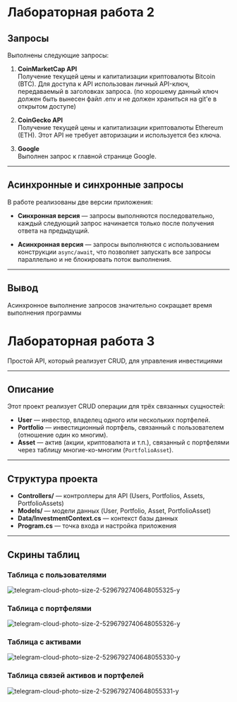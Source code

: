 # Лабораторная работа 2
## Запросы

Выполнены следующие запросы:

1. **CoinMarketCap API**  
   Получение текущей цены и капитализации криптовалюты Bitcoin (BTC). Для доступа к API использован личный API-ключ, передаваемый в заголовках запроса.
(по хорошему данный ключ должен быть вынесен файл .env и не должен храниться на git'e в открытом доступе)

2. **CoinGecko API**  
   Получение текущей цены и капитализации криптовалюты Ethereum (ETH). Этот API не требует авторизации и используется без ключа.

3. **Google**  
   Выполнен запрос к главной странице Google. 

---

## Асинхронные и синхронные запросы

В работе реализованы две версии приложения:

- **Синхронная версия** — запросы выполняются последовательно, каждый следующий запрос начинается только после получения ответа на предыдущий.

- **Асинхронная версия** — запросы выполняются с использованием конструкции `async/await`, что позволяет запускать все запросы параллельно и не блокировать поток выполнения.

---

## Вывод

Асинхронное выполнение запросов значительно сокращает время выполнения программы


# Лабораторная работа 3

Простой API, который реализует CRUD, для управления инвестициями

---

## Описание

Этот проект реализует CRUD операции для трёх связанных сущностей:

- **User** — инвестор, владелец одного или нескольких портфелей.
- **Portfolio** — инвестиционный портфель, связанный с пользователем (отношение один ко многим).
- **Asset** — актив (акции, криптовалюта и т.п.), связанный с портфелями через таблицу многие-ко-многим (`PortfolioAsset`).

---

## Структура проекта

- **Controllers/** — контроллеры для API (Users, Portfolios, Assets, PortfolioAssets)
- **Models/** — модели данных (User, Portfolio, Asset, PortfolioAsset)
- **Data/InvestmentContext.cs** — контекст базы данных
- **Program.cs** — точка входа и настройка приложения

---

## Скрины таблиц
### Таблица с пользователями
![telegram-cloud-photo-size-2-5296792740648055325-y](https://github.com/user-attachments/assets/5b0b61dc-8b9f-4b7a-bb33-35f9fc23aec3)
### Таблица с портфелями
![telegram-cloud-photo-size-2-5296792740648055326-y](https://github.com/user-attachments/assets/aec43bf4-5cef-4e5a-93f4-470211ee25c9)
### Таблица с активами
![telegram-cloud-photo-size-2-5296792740648055330-y](https://github.com/user-attachments/assets/0d5d5c27-87c3-499e-bad0-d8d7b1b4d7d0)
### Таблица связей активов и портфелей
![telegram-cloud-photo-size-2-5296792740648055331-y](https://github.com/user-attachments/assets/b746155f-08b6-4259-99e7-1d0f49fc0f4b)



